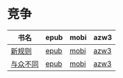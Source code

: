 # 竞争

| 书名 | epub | mobi | azw3 |
| --- | --- | --- | --- |
| [新规则](http://ct.dalanmei.com/f/31084289-571737168-d7f672) | [epub](http://ct.dalanmei.com/f/31084289-571737168-d7f672) | [mobi](http://ct.dalanmei.com/f/31084289-571604957-3fea10) | [azw3](http://ct.dalanmei.com/f/31084289-571916249-30a8e5) |
| [与众不同](http://ct.dalanmei.com/f/31084289-595860339-0ca2ff) | [epub](http://ct.dalanmei.com/f/31084289-595860339-0ca2ff) | [mobi](http://ct.dalanmei.com/f/31084289-595858039-e5ef24) | [azw3](http://ct.dalanmei.com/f/31084289-595859966-0d7dc2) |
